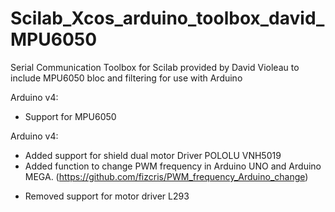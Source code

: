 Scilab_Xcos_arduino_toolbox_david_MPU6050
=========================================

Serial Communication Toolbox for Scilab provided by David Violeau to include MPU6050 bloc and filtering for use with Arduino

Arduino v4:

+ Support for MPU6050

Arduino v4:

+ Added support for shield dual motor Driver POLOLU VNH5019
+ Added function to change PWM frequency in Arduino UNO and Arduino MEGA.
  (https://github.com/fizcris/PWM_frequency_Arduino_change)
- Removed support for motor driver L293 
